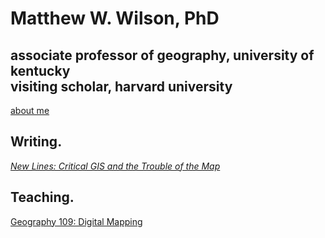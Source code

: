 # Matthew W. Wilson, PhD

## associate professor of geography, university of kentucky<br>visiting scholar, harvard university

[about me](https://wilsonism.github.io/bio/)

## Writing.

[*New Lines: Critical GIS and the Trouble of the Map*](https://www.upress.umn.edu/book-division/books/new-lines)

## Teaching.

[Geography 109: Digital Mapping](https://wilsonism.github.io/geo109/)
